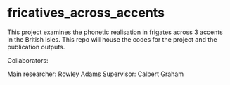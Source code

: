 # fricatives_across_accents
This project examines the phonetic realisation in frigates across 3 accents in the British Isles. This repo will house the codes for the project and the publication outputs. 

Collaborators:

Main researcher: Rowley Adams
Supervisor: Calbert Graham


